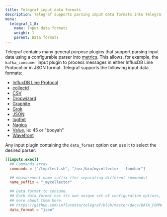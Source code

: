 ```yaml
---
title: Telegraf input data formats
description: Telegraf supports parsing input data formats into Telegraf metrics for InfluxDB Line Protocol, CollectD, CSV, Dropwizard, Graphite, Grok, JSON, Logfmt, Nagios, Value, and Wavefront.
menu:
  telegraf_1_8:
    name: Input data formats
    weight: 1
    parent: Data formats
---
```


Telegraf contains many general purpose plugins that support parsing input data
using a configurable parser into [metrics][].  This allows, for example, the
`kafka_consumer` input plugin to process messages in either InfluxDB Line
Protocol or in JSON format. Telegraf supports the following input data formats:

- [InfluxDB Line Protocol](/telegraf/v1.8/data_formats/input/influx/)
- [collectd](/telegraf/v1.8/data_formats/input/collectd/)
- [CSV](/telegraf/v1.8/data_formats/input/csv/)
- [Dropwizard](/telegraf/v1.8/data_formats/input/dropwizard/)
- [Graphite](/telegraf/v1.8/data_formats/input/graphite/)
- [Grok](/telegraf/v1.8/data_formats/input/grok/)
- [JSON](/telegraf/v1.8/data_formats/input/json/)
- [logfmt](/telegraf/v1.8/data_formats/input/logfmt/)
- [Nagios](/telegraf/v1.8/data_formats/input/nagios/)
- [Value](/telegraf/v1.8/data_formats/input/value/), ie: 45 or "booyah"
- [Wavefront](/telegraf/v1.8/data_formats/input/wavefront/)

Any input plugin containing the `data_format` option can use it to select the
desired parser:

```toml
[[inputs.exec]]
  ## Commands array
  commands = ["/tmp/test.sh", "/usr/bin/mycollector --foo=bar"]

  ## measurement name suffix (for separating different commands)
  name_suffix = "_mycollector"

  ## Data format to consume.
  ## Each data format has its own unique set of configuration options, read
  ## more about them here:
  ## https://github.com/influxdata/telegraf/blob/master/docs/DATA_FORMATS_INPUT.md
  data_format = "json"
```

[metrics]: /telegraf/v1.8/concepts/metrics/
